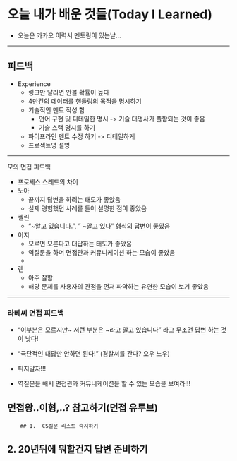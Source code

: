 # 오늘 내가 배운 것들(Today I Learned)

- 오늘은 카카오 이력서 멘토링이 있는날...

---

## 피드백

- Experience
    - 링크만 달리면 안볼 확률이 높다
    - 4만건의 데이터를 핸들링의 목적을 명시하기
    - 기술적인 멘트 작성 함
        - 언어 구현 및 디테일한 명시 -> 기술 대명사가 폴함되는 것이 좋음
        - 기술 스택 명시를 하기
    - 파이프라인 멘트 수정 하기 -> 디테일하게
    - 프로젝트명 설명

---

모의 면접 피드백

- 프로세스 스레드의 차이
- 노아
    - 끝까지 답변을 하려는 태도가 좋았음
    - 실제 경험했던 사례를 들어 설명한 점이 좋았음 
- 켈린
    - “~알고 있습니다.”, ” ~알고 있다” 형식의 답변이 좋았음
- 이지
    - 모르면 모른다고 대답하는 태도가 좋았음
    - 역질문을 하며 면접관과 커뮤니케이션 하는 모습이 좋았음
    - 
- 렌   
    - 아주 잘함
    - 해당 문제를 사용자의 관점을 먼저 파악하는 유연한 모습이 보기 좋았음

---

### 라베씨 면접 피드백

- “이부분은 모르지만~ 저런 부분은 ~라고 알고 있습니다” 라고 무조건 답변 하는 것이 낫다!

- “극단적인 대답만 안하면 된다!” (경찰서를 간다? 오우 노우)

- 튀지말자!!!

- 역질문을 해서 면접관과 커뮤니케이션을 할 수 있는 모습을 보여라!!!

##  면접왕..이형,..? 참고하기(면접 유투브)

        ## 1.  CS질문 리스트 숙지하기

## 2. 20년뒤에 뭐할건지 답변 준비하기
